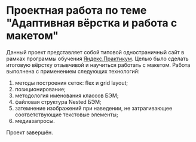 # Проектная работа по теме "Адаптивная вёрстка и работа с макетом"

Данный проект представляет собой типовой одностраничный сайт в рамках программы обучения [Яндекс.Практикум](https://praktikum.yandex.ru/profile/web/). Целью было сделать итоговую вёрстку отзывчивой и научиться работать с макетом. Работа выполнена с применением следующих технологий:
1. методы построения сеток: flex и grid layout;
2. позиционирование;
3. методология именования классов БЭМ;
4. файловая структура Nested БЭМ;
5. затемнение изображений при наведении, не затрагивающее соответствующие текстовые элементы;
6. медиазапросы.

Проект завершён.
